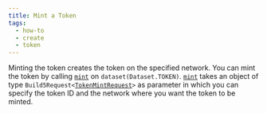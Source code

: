 ```yaml
---
title: Mint a Token
tags:
  - how-to
  - create
  - token
---
```


Minting the token creates the token on the specified network. You can mint the token by calling [`mint`](../../../reference-api/classes/TokenDataset#mint) on `dataset(Dataset.TOKEN)`. [`mint`](../../../reference-api/classes/TokenDataset#mint) takes an object of type `Build5Request<`[`TokenMintRequest`](../../../reference-api/interfaces/TokenMintRequest.md)`>` as parameter in which you can specify the token ID and the network where you want the token to be minted.

```tsx file=../../../../../packages/sdk/examples/token/https/mint.ts#L17-L31
```
